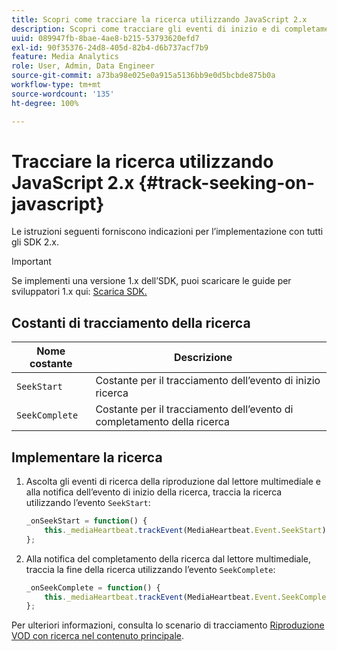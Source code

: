 ```yaml
---
title: Scopri come tracciare la ricerca utilizzando JavaScript 2.x
description: Scopri come tracciare gli eventi di inizio e di completamento della ricerca utilizzando il Media SDK nelle app del browser (JS 2.x).
uuid: 089947fb-8bae-4ae8-b215-53793620efd7
exl-id: 90f35376-24d8-405d-82b4-d6b737acf7b9
feature: Media Analytics
role: User, Admin, Data Engineer
source-git-commit: a73ba98e025e0a915a5136bb9e0d5bcbde875b0a
workflow-type: tm+mt
source-wordcount: '135'
ht-degree: 100%

---
```


# Tracciare la ricerca utilizzando JavaScript 2.x {#track-seeking-on-javascript}

Le istruzioni seguenti forniscono indicazioni per l’implementazione con tutti gli SDK 2.x.

>[!IMPORTANT]
>
>Se implementi una versione 1.x dell’SDK, puoi scaricare le guide per sviluppatori 1.x qui: [Scarica SDK.](/help/getting-started/download-sdks.md)

## Costanti di tracciamento della ricerca

| Nome costante | Descrizione     |
|---|---|
| `SeekStart` | Costante per il tracciamento dell’evento di inizio ricerca |
| `SeekComplete` | Costante per il tracciamento dell’evento di completamento della ricerca |

## Implementare la ricerca

1. Ascolta gli eventi di ricerca della riproduzione dal lettore multimediale e alla notifica dell’evento di inizio della ricerca, traccia la ricerca utilizzando l’evento `SeekStart`:

   ```js
   _onSeekStart = function() {
       this._mediaHeartbeat.trackEvent(MediaHeartbeat.Event.SeekStart);
   };
   ```

1. Alla notifica del completamento della ricerca dal lettore multimediale, traccia la fine della ricerca utilizzando l’evento `SeekComplete`:

   ```js
   _onSeekComplete = function() {
       this._mediaHeartbeat.trackEvent(MediaHeartbeat.Event.SeekComplete);
   };
   ```

Per ulteriori informazioni, consulta lo scenario di tracciamento [Riproduzione VOD con ricerca nel contenuto principale](/help/use-cases/tracking-scenarios/vod-seeking.md).
